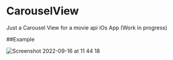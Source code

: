 # CarouselView
Just a Carousel View for a movie api iOs App (Work in progress)

##Example

![Screenshot 2022-09-16 at 11 44 18](https://user-images.githubusercontent.com/94653280/190609776-4bb13153-6e48-4653-ae8a-4f2bc401bef3.png)
